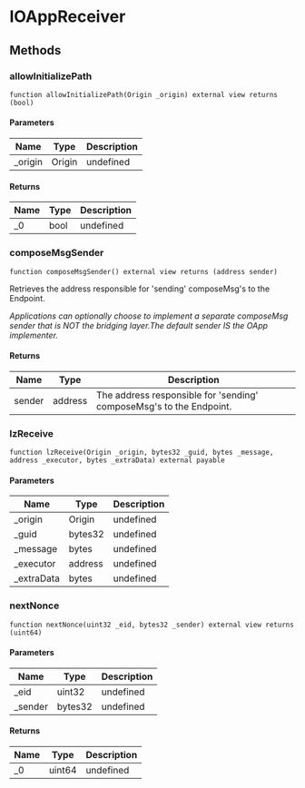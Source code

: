 # IOAppReceiver









## Methods

### allowInitializePath

```solidity
function allowInitializePath(Origin _origin) external view returns (bool)
```





#### Parameters

| Name | Type | Description |
|---|---|---|
| _origin | Origin | undefined |

#### Returns

| Name | Type | Description |
|---|---|---|
| _0 | bool | undefined |

### composeMsgSender

```solidity
function composeMsgSender() external view returns (address sender)
```

Retrieves the address responsible for &#39;sending&#39; composeMsg&#39;s to the Endpoint.

*Applications can optionally choose to implement a separate composeMsg sender that is NOT the bridging layer.The default sender IS the OApp implementer.*


#### Returns

| Name | Type | Description |
|---|---|---|
| sender | address | The address responsible for &#39;sending&#39; composeMsg&#39;s to the Endpoint. |

### lzReceive

```solidity
function lzReceive(Origin _origin, bytes32 _guid, bytes _message, address _executor, bytes _extraData) external payable
```





#### Parameters

| Name | Type | Description |
|---|---|---|
| _origin | Origin | undefined |
| _guid | bytes32 | undefined |
| _message | bytes | undefined |
| _executor | address | undefined |
| _extraData | bytes | undefined |

### nextNonce

```solidity
function nextNonce(uint32 _eid, bytes32 _sender) external view returns (uint64)
```





#### Parameters

| Name | Type | Description |
|---|---|---|
| _eid | uint32 | undefined |
| _sender | bytes32 | undefined |

#### Returns

| Name | Type | Description |
|---|---|---|
| _0 | uint64 | undefined |




